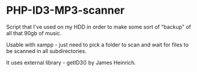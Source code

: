 # PHP-ID3-MP3-scanner
Script that I've used on my HDD in order to make some sort of "backup" of all that 90gb of music. 

Usable with xampp - just need to pick a folder to scan and wait for files to be scanned in all subdirectories.

It uses external library - getID3() by James Heinrich.
